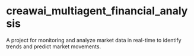 # creawai_multiagent_financial_analysis
A project for monitoring and analyze market data in real-time to identify trends and predict market movements.
